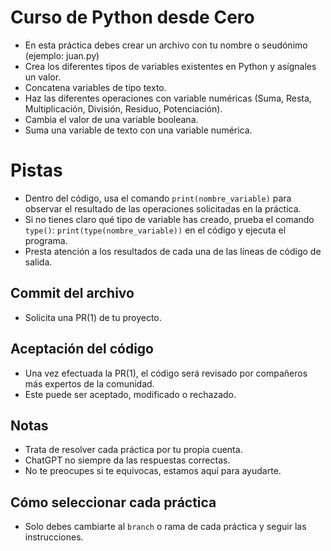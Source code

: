 # Curso de Python desde Cero

- En esta práctica debes crear un archivo con tu nombre o seudónimo (ejemplo: juan.py)
- Crea los diferentes tipos de variables existentes en Python y asígnales un valor.
- Concatena variables de tipo texto.
- Haz las diferentes operaciones con variable numéricas (Suma, Resta, Multiplicación, División, Residuo, Potenciación).
- Cambia el valor de una variable booleana.
- Suma una variable de texto con una variable numérica.

# Pistas
- Dentro del código, usa el comando `print(nombre_variable)` para observar el resultado de las operaciones solicitadas en la práctica.
- Si no tienes claro qué tipo de variable has creado, prueba el comando `type()`: `print(type(nombre_variable))` en el código y ejecuta el programa.
- Presta atención a los resultados de cada una de las líneas de código de salida.

## Commit del archivo
- Solicita una PR(1) de tu proyecto.

## Aceptación del código
- Una vez efectuada la PR(1), el código será revisado por compañeros más expertos de la comunidad.  
- Este puede ser aceptado, modificado o rechazado.  

## Notas
- Trata de resolver cada práctica por tu propia cuenta.
- ChatGPT no siempre da las respuestas correctas.
- No te preocupes si te equivocas, estamos aquí para ayudarte.

## Cómo seleccionar cada práctica
- Solo debes cambiarte al `branch` o rama de cada práctica y seguir las instrucciones.